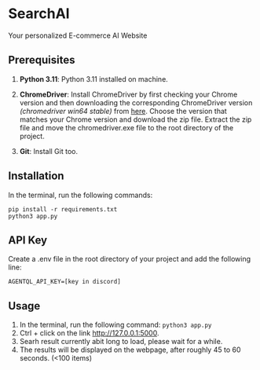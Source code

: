 # SearchAI
Your personalized E-commerce AI Website

## Prerequisites

1. **Python 3.11**: Python 3.11 installed on machine.
2. **ChromeDriver**: Install ChromeDriver by first checking your Chrome version and then downloading the corresponding ChromeDriver version _(chromedriver win64 stable)_ from [here](https://googlechromelabs.github.io/chrome-for-testing/). Choose the version that matches your Chrome version and download the zip file. Extract the zip file and move the chromedriver.exe file to the root directory of the project.

3. **Git**: Install Git too.

## Installation
In the terminal, run the following commands:
```
pip install -r requirements.txt
python3 app.py

```


## API Key
Create a .env file in the root directory of your project and add the following line:
```
AGENTQL_API_KEY=[key in discord]
```

## Usage
1. In the terminal, run the following command:
```python3 app.py```
2. Ctrl + click on the link http://127.0.0.1:5000.
3. Searh result currently abit long to load, please wait for a while.
4. The results will be displayed on the webpage, after roughly 45 to 60 seconds. (<100 items)
